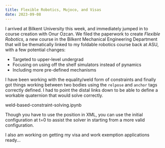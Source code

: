 ```yaml
---
title: Flexible Robotics, Mujoco, and Visas
date: 2023-09-08
---
```


I arrived at Bilkent University this week, and immediately jumped in to course creation with Onur Ozcan.  We filed the paperwork to create _Flexible Robotics_, a new course in the Bilkent Mechanical Engineering Department that will be thematically linked to my foldable robotics course back at ASU, with a few potential changes:

* Targeted to upper-level undergrad
* Focusing on using off the shelf simulators instead of pynamics
* Including more pre-defined mechanisms

I have been working with the equality/weld form of constraints and finally got things working between two bodies using the ```relpose``` and ```anchor``` tags correctly defined.  I had to point the distal links down to be able to define a workable quaternion that would solve correctly.

weld-based-constraint-solving.ipynb

Though you have to use the position in XML, you can use the initial configuration at t=0 to assist the solver in starting from a more valid configuration.

I also am working on getting my visa and work exemption applications ready...